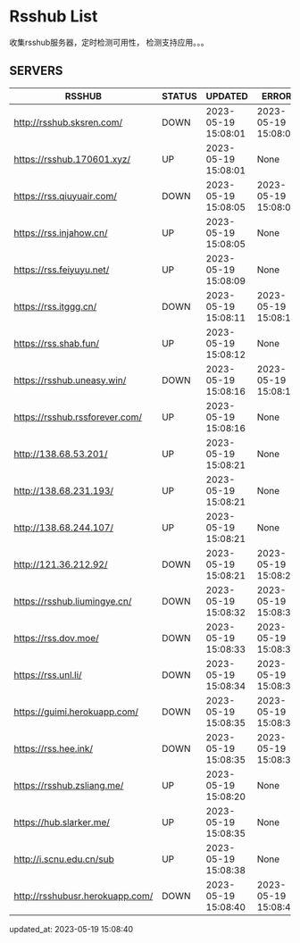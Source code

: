 # Rsshub List

收集rsshub服务器，定时检测可用性， 检测支持应用。。。


## SERVERS

|  RSSHUB   | STATUS  | UPDATED  | ERROR  | TWITTER |  
|  ----  | ----  | ----  | ----  | ---- |  
| http://rsshub.sksren.com/ | DOWN | 2023-05-19 15:08:01 | 2023-05-19 15:08:01 |  
| https://rsshub.170601.xyz/ | UP | 2023-05-19 15:08:01 | None |OK|  
| https://rss.qiuyuair.com/ | DOWN | 2023-05-19 15:08:05 | 2023-05-19 15:08:05 |  
| https://rss.injahow.cn/ | UP | 2023-05-19 15:08:05 | None ||  
| https://rss.feiyuyu.net/ | UP | 2023-05-19 15:08:09 | None |OK|  
| https://rss.itggg.cn/ | DOWN | 2023-05-19 15:08:11 | 2023-05-19 15:08:11 |  
| https://rss.shab.fun/ | UP | 2023-05-19 15:08:12 | None |OK|  
| https://rsshub.uneasy.win/ | DOWN | 2023-05-19 15:08:16 | 2023-05-19 15:08:16 |  
| https://rsshub.rssforever.com/ | UP | 2023-05-19 15:08:16 | None |OK|  
| http://138.68.53.201/ | UP | 2023-05-19 15:08:21 | None ||  
| http://138.68.231.193/ | UP | 2023-05-19 15:08:21 | None ||  
| http://138.68.244.107/ | UP | 2023-05-19 15:08:21 | None ||  
| http://121.36.212.92/ | DOWN | 2023-05-19 15:08:21 | 2023-05-19 15:08:21 |  
| https://rsshub.liumingye.cn/ | DOWN | 2023-05-19 15:08:32 | 2023-05-19 15:08:32 |  
| https://rss.dov.moe/ | DOWN | 2023-05-19 15:08:33 | 2023-05-19 15:08:33 |  
| https://rss.unl.li/ | DOWN | 2023-05-19 15:08:34 | 2023-05-19 15:08:34 |  
| https://guimi.herokuapp.com/ | DOWN | 2023-05-19 15:08:35 | 2023-05-19 15:08:35 |  
| https://rss.hee.ink/ | DOWN | 2023-05-19 15:08:35 | 2023-05-19 15:08:35 |  
| https://rsshub.zsliang.me/ | UP | 2023-05-19 15:08:20 | None |OK|  
| https://hub.slarker.me/ | UP | 2023-05-19 15:08:35 | None |OK|  
| http://i.scnu.edu.cn/sub | UP | 2023-05-19 15:08:38 | None ||  
| http://rsshubusr.herokuapp.com/ | DOWN | 2023-05-19 15:08:40 | 2023-05-19 15:08:40 |  
  

updated_at: 2023-05-19 15:08:40  
